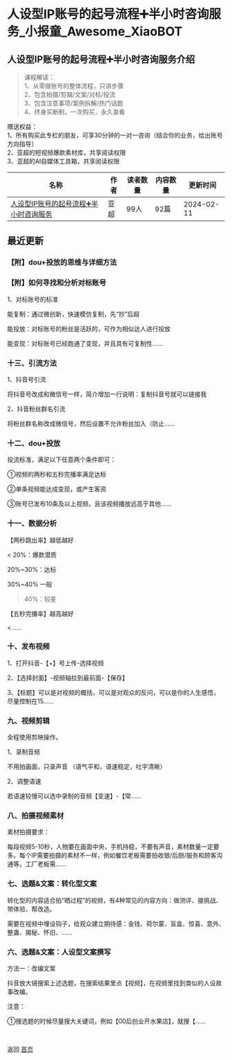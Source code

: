 # 人设型IP账号的起号流程➕半小时咨询服务_小报童_Awesome_XiaoBOT

## 人设型IP账号的起号流程➕半小时咨询服务介绍
> 课程解读：    
1、从零做账号的整体流程，只讲步骤    
2、包含拍摄/剪辑/文案/对标/投流    
3、包含注意事项/案例拆解/热门话题    
4、终身买断制，一次购买，永久查看    
    
赠送权益：    
1、所有购买此专栏的朋友，可享30分钟的一对一咨询（结合你的业务，给出账号方向指导）    
2、亚超的短视频爆款素材库，共享阅读权限    
3、亚超的AI自媒体工具箱，共享阅读权限  
  


|名称|作者|读者数量|内容数量|更新时间|
|---|---|---|---|---|
|[人设型IP账号的起号流程➕半小时咨询服务](https://xiaobot.net/p/read0808?refer=0b133df9-27dc-423b-8101-639049001c13)|亚超|99人|92篇|2024-02-11|

## 最近更新
### 【附】dou+投放的思维与详细方法

### 【附】如何寻找和分析对标账号

1、对标账号的标准

能复制：通过微创新，快速模仿复制，先“抄”后超

能投放：对标账号的粉丝是活跃的，可作为相似达人进行投放

能变现：对标账号已经跑通了变现，并且具有可复制性......

### 十三、引流方法

1、抖音号引流

将抖音号改成和微信号一样，简介增加一行说明：复制抖音号就可以链接我

2、抖音粉丝群名引流

将粉丝群名称改成微信号，然后设置不允许粉丝加入（防止......

### 十二、dou+投放

投流标准，满足以下任意两个条件即可：

①视频的两秒和五秒完播率满足达标

②单条视频能达成变现，或产生客资

③账号已发布10条及以上视频，且该视频播放远高于其他......

### 十一、数据分析

【两秒跳出率】越低越好

< 20%：爆款潜质

20%~30%：达标

30%~40% 一般

>40%：较差

【五秒完播率】越高越好

<......

### 十、发布视频

1、打开抖音-【+】号上传-选择视频

2、【选择封面】-视频轴拉到最前面-【保存】

3、【标题】可以是对视频的概括，可以是对观众的反问，可以是你的人生感悟，尽量控制在15......

### 九、视频剪辑

全程使用剪映操作。

1、录制音频

不用拍画面，只录声音 （语气平和，语速稳定，吐宇清晰）

2、调整语速

若语速较慢可以选中录制的音频【变速】-【常......

### 八、拍摄视频素材

素材拍摄要求：

每段视频5-10秒，人物要在画面中央，手机持稳，不要有声音，素材数量一定要多。每个IP需要拍摄的素材不一样，例如餐饮老板需要拍收银/后厨/服务和顾客沟通等。工厂老板需......

### 七、选题&文案：转化型文案

转化型的内容适合拍“晒过程”的视频，有4种常见的内容方向：做测评、接挑战、带体验、帮改造。

需要在视频中埋设钩子，给观众建立期待感：金钱、荷尔蒙、盲盒、惊喜、意外、整蛊、揭秘、怀旧、......

### 六、选题&文案：人设型文案撰写

方法一：改编文案

抖音放大镜搜索上述选题，在搜索结果里点【视频】，在视频里找到类似的人设故事改编。

注意：

①搜选题的时候尽量搜大关键词，例如【00后创业开水果店】，就搜【......


<a href="https://github.com/Reno9527/awesome-xiaobot" style="color: white; text-decoration: none;">awesome-xiaobot</a>

返回 [首页](../README.md)

